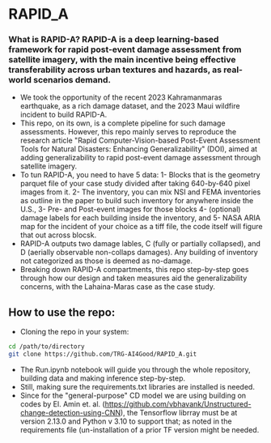 # RAPID_A

### What is RAPID-A? RAPID-A is a deep learning-based framework for rapid post-event damage assessment from satellite imagery, with the main incentive being effective transferability across urban textures and hazards, as real-world scenarios demand.
* We took the opportunity of the recent 2023 Kahramanmaras earthquake, as a rich damage dataset, and the 2023 Maui wildfire incident to build RAPID-A.
* This repo, on its own, is a complete pipeline for such damage assessments. However, this repo mainly serves to reproduce the research article "Rapid Computer-Vision-based Post-Event Assessment Tools for Natural Disasters: Enhancing Generalizability" (DOI), aimed at adding generalizability to rapid post-event damage assessment through satellite imagery.
* To tun RAPID-A, you need to have 5 data: 1- Blocks that is the geometry parquet file of your case study divided after taking 640-by-640 pixel images from it. 2- The inventory, you can mix NSI and FEMA inventories as outline in the paper to build such inventory for anywhere inside the U.S., 3- Pre- and Post-event images for those blocks 4- (optional) damage labels for each building inside the inventory, and 5- NASA ARIA map for the incident of your choice as a tiff file, the code itself will figure that out across blocsk.
* RAPID-A outputs two damage lables, C (fully or partially collapsed), and D (aerially observable non-collaps damages). Any building of inventory not categorized as those is deemed as no-damage.
* Breaking down RAPID-A compartments, this repo step-by-step goes through how our design and taken measures aid the generalizability concerns, with the Lahaina-Maras case as the case study.


## How to use the repo:
* Cloning the repo in your system:
```bash 
cd /path/to/directory
git clone https://github.com/TRG-AI4Good/RAPID_A.git
```
* The Run.ipynb notebook will guide you through the whole repository, building data and making inference step-by-step.
* Still, making sure the requirements.txt libraries are installed is needed.
* Since for the "general-purpose" CD model we are using building on codes by El. Amin et. al. (https://github.com/vbhavank/Unstructured-change-detection-using-CNN), the Tensorflow librray must be at version 2.13.0 and Python v 3.10 to support that; as noted in the requirements file (un-installation of a prior TF version might be needed.


